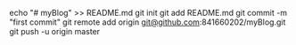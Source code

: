 
echo "# myBlog" >> README.md
git init
git add README.md
git commit -m "first commit"
git remote add origin git@github.com:841660202/myBlog.git
git push -u origin master
